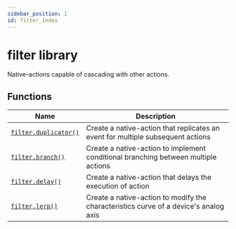 ```yaml
---
sidebar_position: 1
id: filter_index
---
```


# filter library
Native-actions capable of cascading with other actions.

## Functions
|Name|Description|
|-|-|
|[```filter.duplicator()```](/libs/filter/filter_duplicator)|Create a native-action that replicates an event for multiple subsequent actions|
|[```filter.branch()```](/libs/filter/filter_branch)|Create a native-action to implement conditional branching between multiple actions|
|[```filter.delay()```](/libs/filter/filter_delay)|Create a native-action that delays the execution of action|
|[```filter.lerp()```](/libs/filter/filter_lerp)|Create a native-action to modify the characteristics curve of a device's analog axis|
